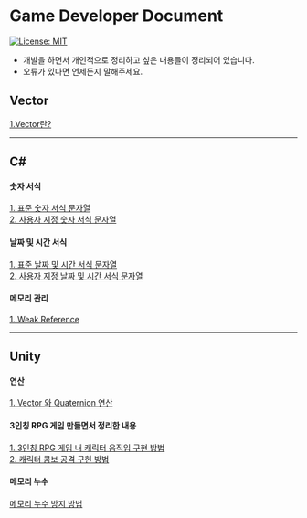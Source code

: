 Game Developer Document
========================
[![License: MIT](https://img.shields.io/badge/License-MIT-yellow.svg)](https://opensource.org/licenses/MIT)
* 개발을 하면서 개인적으로 정리하고 싶은 내용들이 정리되어 있습니다.
* 오류가 있다면 언제든지 말해주세요.

## Vector  
[1.Vector란?](/Vector/What-is-a-Vector.md)  

***
## C#
#### 숫자 서식
[1. 표준 숫자 서식 문자열](https://docs.microsoft.com/ko-kr/dotnet/standard/base-types/standard-numeric-format-strings)  
[2. 사용자 지정 숫자 서식 문자열](https://github.com/LeeKangW/Game_Developer_Document/blob/main/C%23/%EC%82%AC%EC%9A%A9%EC%9E%90-%EC%A7%80%EC%A0%95-%EC%88%AB%EC%9E%90-%EC%84%9C%EC%8B%9D.md)
#### 날짜 및 시간 서식
[1. 표준 날짜 및 시간 서식 문자열](https://docs.microsoft.com/ko-kr/dotnet/standard/base-types/standard-date-and-time-format-strings)  
[2. 사용자 지정 날짜 및 시간 서식 문자열](https://docs.microsoft.com/ko-kr/dotnet/standard/base-types/custom-date-and-time-format-strings)
#### 메모리 관리
[1. Weak Reference](https://github.com/LeeKangW/Game_Developer_Document/blob/main/C%23/Strong%20Reference%20%EC%99%80%20Weak%20Reference.md)
***
## Unity
#### 연산
[1. Vector 와 Quaternion 연산](https://github.com/LeeKangW/Game_Developer_Document/blob/main/Unity/Vector-%EC%99%80-Quaternion%EC%9D%98-%EC%97%B0%EC%82%B0.md) 
#### 3인칭 RPG 게임 만들면서 정리한 내용
[1. 3인칭 RPG 게임 내 캐릭터 움직임 구현 방법](https://github.com/LeeKangW/Game_Developer_Document/blob/main/Unity/RPG%20%EA%B0%9C%EB%B0%9C/3%EC%9D%B8%EC%B9%AD%20%EC%BA%90%EB%A6%AD%ED%84%B0%20%EC%9B%80%EC%A7%81%EC%9E%84%EC%97%90%20%EB%8C%80%ED%95%9C%20%EC%A0%95%EB%A6%AC.md)  
[2. 캐릭터 콤보 공격 구현 방법](https://github.com/LeeKangW/Game_Developer_Document/blob/main/Unity/RPG%20%EA%B0%9C%EB%B0%9C/%EC%BA%90%EB%A6%AD%ED%84%B0%20%EC%BD%A4%EB%B3%B4%20%EA%B3%B5%EA%B2%A9%20%EA%B5%AC%ED%98%84%20%EB%B0%A9%EB%B2%95.md)

#### 메모리 누수
[메모리 누수 방지 방법](https://github.com/LeeKangW/Game_Developer_Document/blob/main/Unity/%EB%A9%94%EB%AA%A8%EB%A6%AC%20%EB%88%84%EC%88%98%20%EB%B0%A9%EC%A7%80%EB%B2%95.md)
